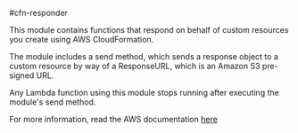 #cfn-responder

This module contains functions that respond on behalf of custom resources you create using AWS CloudFormation.

The module includes a send method, which sends a response object to a custom resource by way of a ResponseURL, which is an Amazon S3 pre-signed URL.

Any Lambda function using this module stops running after executing the module's send method.

For more information, read the AWS documentation [here][1]

[1]: http://docs.aws.amazon.com/AWSCloudFormation/latest/UserGuide/aws-properties-lambda-function-code.html#cfn-lambda-function-code-cfnresponsemodule
